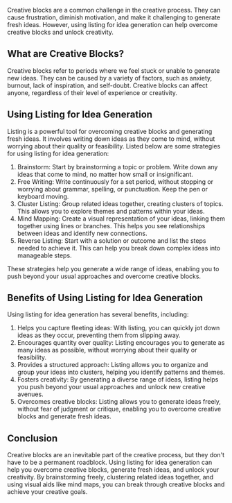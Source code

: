 
Creative blocks are a common challenge in the creative process. They can cause frustration, diminish motivation, and make it challenging to generate fresh ideas. However, using listing for idea generation can help overcome creative blocks and unlock creativity.

What are Creative Blocks?
-------------------------

Creative blocks refer to periods where we feel stuck or unable to generate new ideas. They can be caused by a variety of factors, such as anxiety, burnout, lack of inspiration, and self-doubt. Creative blocks can affect anyone, regardless of their level of experience or creativity.

Using Listing for Idea Generation
---------------------------------

Listing is a powerful tool for overcoming creative blocks and generating fresh ideas. It involves writing down ideas as they come to mind, without worrying about their quality or feasibility. Listed below are some strategies for using listing for idea generation:

1. Brainstorm: Start by brainstorming a topic or problem. Write down any ideas that come to mind, no matter how small or insignificant.
2. Free Writing: Write continuously for a set period, without stopping or worrying about grammar, spelling, or punctuation. Keep the pen or keyboard moving.
3. Cluster Listing: Group related ideas together, creating clusters of topics. This allows you to explore themes and patterns within your ideas.
4. Mind Mapping: Create a visual representation of your ideas, linking them together using lines or branches. This helps you see relationships between ideas and identify new connections.
5. Reverse Listing: Start with a solution or outcome and list the steps needed to achieve it. This can help you break down complex ideas into manageable steps.

These strategies help you generate a wide range of ideas, enabling you to push beyond your usual approaches and overcome creative blocks.

Benefits of Using Listing for Idea Generation
---------------------------------------------

Using listing for idea generation has several benefits, including:

1. Helps you capture fleeting ideas: With listing, you can quickly jot down ideas as they occur, preventing them from slipping away.
2. Encourages quantity over quality: Listing encourages you to generate as many ideas as possible, without worrying about their quality or feasibility.
3. Provides a structured approach: Listing allows you to organize and group your ideas into clusters, helping you identify patterns and themes.
4. Fosters creativity: By generating a diverse range of ideas, listing helps you push beyond your usual approaches and unlock new creative avenues.
5. Overcomes creative blocks: Listing allows you to generate ideas freely, without fear of judgment or critique, enabling you to overcome creative blocks and generate fresh ideas.

Conclusion
----------

Creative blocks are an inevitable part of the creative process, but they don't have to be a permanent roadblock. Using listing for idea generation can help you overcome creative blocks, generate fresh ideas, and unlock your creativity. By brainstorming freely, clustering related ideas together, and using visual aids like mind maps, you can break through creative blocks and achieve your creative goals.
